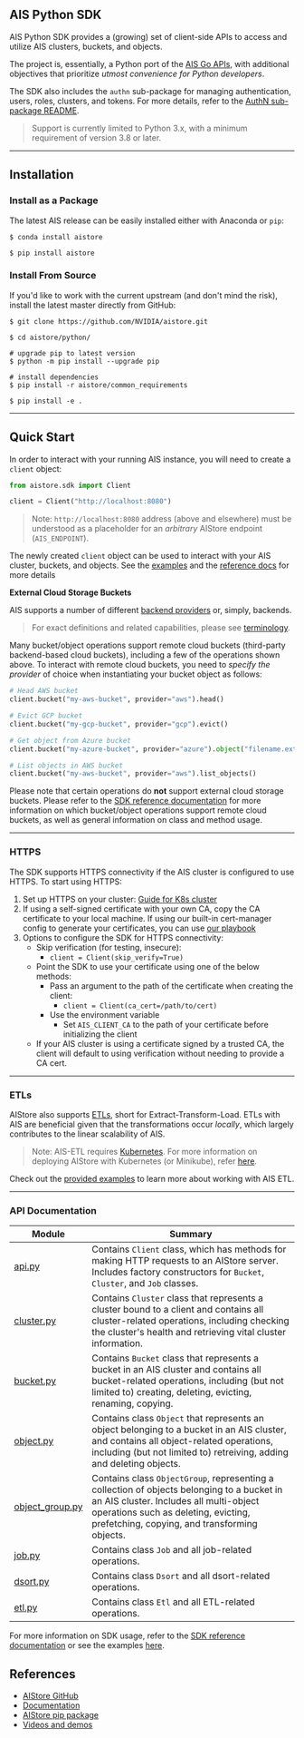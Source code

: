 ## AIS Python SDK

AIS Python SDK provides a (growing) set of client-side APIs to access and utilize AIS clusters, buckets, and objects.

The project is, essentially, a Python port of the [AIS Go APIs](https://aistore.nvidia.com/docs/http-api), with additional objectives that prioritize *utmost convenience for Python developers*.

The SDK also includes the `authn` sub-package for managing authentication, users, roles, clusters, and tokens. For more details, refer to the [AuthN sub-package README](https://github.com/NVIDIA/aistore/blob/main/python/aistore/sdk/authn/README.md).

> Support is currently limited to Python 3.x, with a minimum requirement of version 3.8 or later.

---

## Installation


### Install as a Package

The latest AIS release can be easily installed either with Anaconda or `pip`:

```console
$ conda install aistore
```

```console
$ pip install aistore
```

### Install From Source

If you'd like to work with the current upstream (and don't mind the risk), install the latest master directly from GitHub:

```console
$ git clone https://github.com/NVIDIA/aistore.git

$ cd aistore/python/

# upgrade pip to latest version
$ python -m pip install --upgrade pip

# install dependencies
$ pip install -r aistore/common_requirements

$ pip install -e .
```
---

## Quick Start

In order to interact with your running AIS instance, you will need to create a `client` object:

```python
from aistore.sdk import Client

client = Client("http://localhost:8080")
```

> Note: `http://localhost:8080` address (above and elsewhere) must be understood as a placeholder for an _arbitrary_ AIStore endpoint (`AIS_ENDPOINT`).

The newly created `client` object can be used to interact with your AIS cluster, buckets, and objects. 
See the [examples](https://github.com/NVIDIA/aistore/blob/main/python/examples/sdk) and the [reference docs](https://aistore.nvidia.com/docs/python-sdk) for more details

**External Cloud Storage Buckets**

AIS supports a number of different [backend providers](https://aistore.nvidia.com/docs/providers) or, simply, backends.

> For exact definitions and related capabilities, please see [terminology](https://aistore.nvidia.com//docs/overview#terminology).

Many bucket/object operations support remote cloud buckets (third-party backend-based cloud buckets), including a few of the operations shown above. To interact with remote cloud buckets, you need to *specify the provider* of choice when instantiating your bucket object as follows:

```python
# Head AWS bucket
client.bucket("my-aws-bucket", provider="aws").head()
```

```python
# Evict GCP bucket
client.bucket("my-gcp-bucket", provider="gcp").evict()
```

```python
# Get object from Azure bucket
client.bucket("my-azure-bucket", provider="azure").object("filename.ext").get()
```

```python
# List objects in AWS bucket
client.bucket("my-aws-bucket", provider="aws").list_objects()
```

Please note that certain operations do **not** support external cloud storage buckets. Please refer to the [SDK reference documentation](https://aistore.nvidia.com/docs/python_sdk.md) for more information on which bucket/object operations support remote cloud buckets, as well as general information on class and method usage.

---
### HTTPS

The SDK supports HTTPS connectivity if the AIS cluster is configured to use HTTPS. To start using HTTPS:

1. Set up HTTPS on your cluster: [Guide for K8s cluster](https://github.com/NVIDIA/ais-k8s/blob/main/playbooks/docs/ais_https_configuration.md)
2. If using a self-signed certificate with your own CA, copy the CA certificate to your local machine. If using our built-in cert-manager config to generate your certificates, you can use [our playbook](https://github.com/NVIDIA/ais-k8s/blob/main/playbooks/docs/ais_generate_https_cert.md)
3. Options to configure the SDK for HTTPS connectivity:
    - Skip verification (for testing, insecure):
      - `client = Client(skip_verify=True)`
   - Point the SDK to use your certificate using one of the below methods:
     - Pass an argument to the path of the certificate when creating the client:
        - `client = Client(ca_cert=/path/to/cert)`
     - Use the environment variable
       - Set `AIS_CLIENT_CA` to the path of your certificate before initializing the client
    - If your AIS cluster is using a certificate signed by a trusted CA, the client will default to using verification without needing to provide a CA cert.
---

### ETLs

AIStore also supports [ETLs](https://aistore.nvidia.com/docs/etl), short for Extract-Transform-Load. ETLs with AIS are beneficial given that the transformations occur *locally*, which largely contributes to the linear scalability of AIS.

> Note: AIS-ETL requires [Kubernetes](https://kubernetes.io/). For more information on deploying AIStore with Kubernetes (or Minikube), refer [here](https://github.com/NVIDIA/aistore/blob/main/deploy/dev/k8s/README.md).

Check out the [provided examples](https://github.com/NVIDIA/aistore/blob/main/python/aistore/sdk/etl_templates.py) to learn more about working with AIS ETL.

---

### API Documentation

|Module|Summary|
|--|--|
|[api.py](https://github.com/NVIDIA/aistore/blob/main/python/aistore/sdk/client.py)|Contains `Client` class, which has methods for making HTTP requests to an AIStore server. Includes factory constructors for `Bucket`, `Cluster`, and `Job` classes.|
|[cluster.py](https://github.com/NVIDIA/aistore/blob/main/python/aistore/sdk/cluster.py)|Contains `Cluster` class that represents a cluster bound to a client and contains all cluster-related operations, including checking the cluster's health and retrieving vital cluster information.|
|[bucket.py](https://github.com/NVIDIA/aistore/blob/main/python/aistore/sdk/bucket.py)|Contains `Bucket` class that represents a bucket in an AIS cluster and contains all bucket-related operations, including (but not limited to) creating, deleting, evicting, renaming, copying.|
|[object.py](https://github.com/NVIDIA/aistore/blob/main/python/aistore/sdk/object.py)|Contains class `Object` that represents an object belonging to a bucket in an AIS cluster, and contains all object-related operations, including (but not limited to) retreiving, adding and deleting objects.|
|[object_group.py](https://github.com/NVIDIA/aistore/blob/main/python/aistore/sdk/object_group.py)|Contains class `ObjectGroup`, representing a collection of objects belonging to a bucket in an AIS cluster. Includes all multi-object operations such as deleting, evicting, prefetching, copying, and transforming objects.|
|[job.py](https://github.com/NVIDIA/aistore/blob/main/python/aistore/sdk/job.py)|Contains class `Job` and all job-related operations.|
|[dsort.py](https://github.com/NVIDIA/aistore/blob/main/python/aistore/sdk/dsort.py)|Contains class `Dsort` and all dsort-related operations.|
|[etl.py](https://github.com/NVIDIA/aistore/blob/main/python/aistore/sdk/etl.py)|Contains class `Etl` and all ETL-related operations.|

For more information on SDK usage, refer to the [SDK reference documentation](https://aistore.nvidia.com/docs/python_sdk.md) or see the examples [here](https://github.com/NVIDIA/aistore/blob/main/python/examples/sdk/).


## References

* [AIStore GitHub](https://github.com/NVIDIA/aistore)
* [Documentation](https://aistore.nvidia.com/docs)
* [AIStore pip package](https://pypi.org/project/aistore/)
* [Videos and demos](https://github.com/NVIDIA/aistore/blob/main/docs/videos.md)
